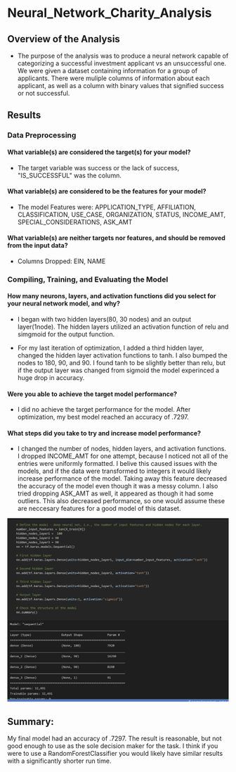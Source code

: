 # Neural_Network_Charity_Analysis

## Overview of the Analysis
- The purpose of the analysis was to produce a neural network capable of categorizing a successful investment applicant vs an unsuccessful one. We were given a dataset containing information for a group of applicants. There were muliple columns of information about each applicant, as well as a column with binary values that signified success or not successful.

## Results
### Data Preprocessing
#### What variable(s) are considered the target(s) for your model?
- The target variable was success or the lack of success, "IS_SUCCESSFUL" was the column.

#### What variable(s) are considered to be the features for your model?
- The model Features were: APPLICATION_TYPE, AFFILIATION, CLASSIFICATION, USE_CASE, ORGANIZATION, STATUS, INCOME_AMT, SPECIAL_CONSIDERATIONS, ASK_AMT
#### What variable(s) are neither targets nor features, and should be removed from the input data?
- Columns Dropped: EIN, NAME

### Compiling, Training, and Evaluating the Model
#### How many neurons, layers, and activation functions did you select for your neural network model, and why?
- I began with two hidden layers(80, 30 nodes) and an output layer(1node). The hidden layers utilized an activation function of relu and simgmoid for the output function. 

- For my last iteration of optimization, I added a third hidden layer, changed the hidden layer activation functions to tanh. I also bumped the nodes to 180, 90, and 90. I found tanh to be slightly better than relu, but if the output layer was changed from sigmoid the model experinced a huge drop in accuracy. 

#### Were you able to achieve the target model performance?
- I did no achieve the target performance for the model. After optimization, my best model reached an accuracy of .7297.

#### What steps did you take to try and increase model performance?
- I changed the number of nodes, hidden layers, and activation functions. I dropped INCOME_AMT for one attempt, because I noticed not all of the entries were uniformly formatted. I belive this caused issues with the models, and if the data were transformed to integers it would likely increase performance of the model. Taking away this feature decreased the accuracy of the model even though it was a messy column. I also tried dropping ASK_AMT as well, it appeared as though it had some outliers. This also decreased performance, so one would assume these are neccesary features for a good model of this dataset.

![](Resources/model.png)

## Summary: 
My final model had an accuracy of .7297. The result is reasonable, but not good enough to use as the sole decision maker for the task. I think if you were to use a RandomForestClassifier you would likely have similar results with a significantly shorter run time.
